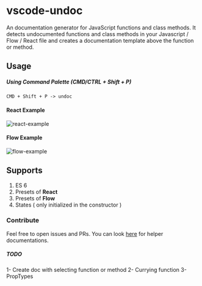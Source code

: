 # vscode-undoc
An documentation generator for JavaScript functions and class methods. It detects undocumented functions and class methods in your Javascript / Flow / React file and creates a documentation template above the function or method.

## Usage

##### Using Command Palette (CMD/CTRL + Shift + P)

`CMD + Shift + P -> undoc`

#### React Example 
![react-example](https://github.com/oyilmaztekin/vscode-undoc/blob/master/assets/react-example.gif)

#### Flow Example 
![flow-example](https://github.com/oyilmaztekin/vscode-undoc/blob/master/assets/flow-example.gif)

## Supports

 1. ES 6
 2. Presets of **React**
 3. Presets of **Flow**
 4. States ( only initialized in the constructor )

### Contribute 

Feel free to open issues and PRs. You can look [here](https://github.com/oyilmaztekin/vscode-undoc/blob/master/CONTRIBUTING.md) for helper documentations.

##### TODO
1- Create doc with selecting function or method
2- Currying function
3- PropTypes